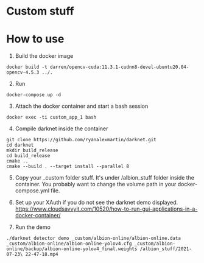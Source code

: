 # Custom stuff

# How to use
1. Build the docker image
```
docker build -t darren/opencv-cuda:11.3.1-cudnn8-devel-ubuntu20.04-opencv-4.5.3 ../.
```

2. Run
```
docker-compose up -d
```

3. Attach the docker container and start a bash session
```
docker exec -ti custom_app_1 bash
```

4. Compile darknet inside the container
```
git clone https://github.com/ryanalexmartin/darknet.git
cd darknet
mkdir build_release
cd build_release
cmake ..
cmake --build . --target install --parallel 8
```

5. Copy your _custom folder stuff. It's under /albion_stuff folder inside the container. You probably want to change the volume path in your docker-compose.yml file.

6. Set up your XAuth if you do not see the darknet demo displayed.
https://www.cloudsavvyit.com/10520/how-to-run-gui-applications-in-a-docker-container/

7. Run the demo
```
./darknet detector demo _custom/albion-online/albion-online.data _custom/albion-online/albion-online-yolov4.cfg _custom/albion-online/backup/albion-online-yolov4_final.weights /albion_stuff/2021-07-23\ 22-47-18.mp4
```
